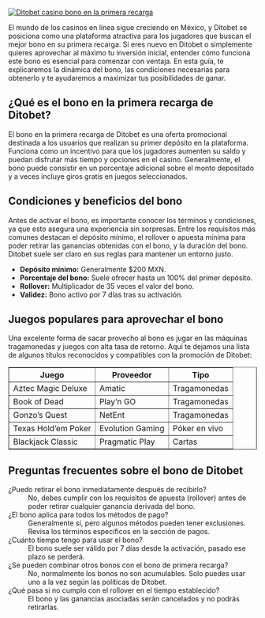 [![Ditobet casino bono en la primera recarga](https://123-caf.pages.dev/gitsignup.png)](https://vrmoo.ru/Bt82HjjY)

<div>   <p>El mundo de los casinos en línea sigue creciendo en México, y Ditobet se posiciona como una plataforma atractiva para los jugadores que buscan el mejor bono en su primera recarga. Si eres nuevo en Ditobet o simplemente quieres aprovechar al máximo tu inversión inicial, entender cómo funciona este bono es esencial para comenzar con ventaja. En esta guía, te explicaremos la dinámica del bono, las condiciones necesarias para obtenerlo y te ayudaremos a maximizar tus posibilidades de ganar.</p>    <h2>¿Qué es el bono en la primera recarga de Ditobet?</h2>   <p>El bono en la primera recarga de Ditobet es una oferta promocional destinada a los usuarios que realizan su primer depósito en la plataforma. Funciona como un incentivo para que los jugadores aumenten su saldo y puedan disfrutar más tiempo y opciones en el casino. Generalmente, el bono puede consistir en un porcentaje adicional sobre el monto depositado y a veces incluye giros gratis en juegos seleccionados.</p>    <h2>Condiciones y beneficios del bono</h2>   <p>Antes de activar el bono, es importante conocer los términos y condiciones, ya que esto asegura una experiencia sin sorpresas. Entre los requisitos más comunes destacan el depósito mínimo, el rollover o apuesta mínima para poder retirar las ganancias obtenidas con el bono, y la duración del bono. Ditobet suele ser claro en sus reglas para mantener un entorno justo.</p>    <ul>     <li><strong>Depósito mínimo:</strong> Generalmente $200 MXN.</li>     <li><strong>Porcentaje del bono:</strong> Suele ofrecer hasta un 100% del primer depósito.</li>     <li><strong>Rollover:</strong> Multiplicador de 35 veces el valor del bono.</li>     <li><strong>Validez:</strong> Bono activo por 7 días tras su activación.</li>   </ul>    <h2>Juegos populares para aprovechar el bono</h2>   <p>Una excelente forma de sacar provecho al bono es jugar en las máquinas tragamonedas y juegos con alta tasa de retorno. Aquí te dejamos una lista de algunos títulos reconocidos y compatibles con la promoción de Ditobet:</p>    <table border="1" cellpadding="8" cellspacing="0" width="100%" style="border-collapse: collapse;">     <thead>       <tr>         <th>Juego</th>         <th>Proveedor</th>         <th>Tipo</th>       </tr>     </thead>     <tbody>       <tr>         <td>Aztec Magic Deluxe</td>         <td>Amatic</td>         <td>Tragamonedas</td>       </tr>       <tr>         <td>Book of Dead</td>         <td>Play’n GO</td>         <td>Tragamonedas</td>       </tr>       <tr>         <td>Gonzo’s Quest</td>         <td>NetEnt</td>         <td>Tragamonedas</td>       </tr>       <tr>         <td>Texas Hold’em Poker</td>         <td>Evolution Gaming</td>         <td>Póker en vivo</td>       </tr>       <tr>         <td>Blackjack Classic</td>         <td>Pragmatic Play</td>         <td>Cartas</td>       </tr>     </tbody>   </table>    <h2>Preguntas frecuentes sobre el bono de Ditobet</h2>    <dl>     <dt>¿Puedo retirar el bono inmediatamente después de recibirlo?</dt>     <dd>No, debes cumplir con los requisitos de apuesta (rollover) antes de poder retirar cualquier ganancia derivada del bono.</dd>      <dt>¿El bono aplica para todos los métodos de pago?</dt>     <dd>Generalmente sí, pero algunos métodos pueden tener exclusiones. Revisa los términos específicos en la sección de pagos.</dd>      <dt>¿Cuánto tiempo tengo para usar el bono?</dt>     <dd>El bono suele ser válido por 7 días desde la activación, pasado ese plazo se perderá.</dd>      <dt>¿Se pueden combinar otros bonos con el bono de primera recarga?</dt>     <dd>No, normalmente los bonos no son acumulables. Solo puedes usar uno a la vez según las políticas de Ditobet.</dd>      <dt>¿Qué pasa si no cumplo con el rollover en el tiempo establecido?</dt>     <dd>El bono y las ganancias asociadas serán cancelados y no podrás retirarlas.</dd>   </dl>   </div>